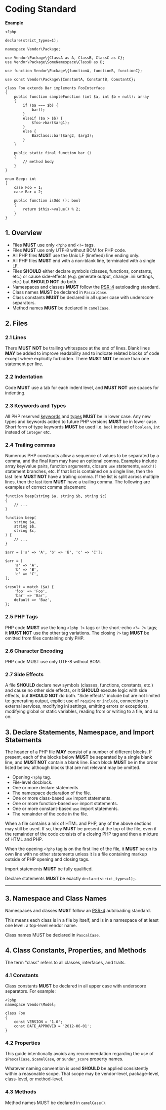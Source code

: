# Coding Standard

**Example**

```
<?php

declare(strict_types=1);

namespace Vendor\Package;

use Vendor\Package\{ClassA as A, ClassB, ClassC as C};
use Vendor\Package\SomeNamespace\ClassD as D;

use function Vendor\Package\{functionA, functionB, functionC};

use const Vendor\Package\{ConstantA, ConstantB, ConstantC};

class Foo extends Bar implements FooInterface
{
    public function sampleFunction (int $a, int $b = null): array
    {
        if ($a === $b) {
            bar();
        }
        elseif ($a > $b) {
            $foo->bar($arg1);
        }
        else {
            BazClass::bar($arg2, $arg3);
        }
    }

    public static final function bar ()
    {
        // method body
    }
}

enum Beep: int
{
    case Foo = 1;
    case Bar = 2;

    public function isOdd (): bool
    {
        return $this->value() % 2;
    }
}
```
## 1. Overview

- Files **MUST** use only ```<?php``` and ```<?=``` tags.
- Files **MUST** use only UTF-8 without BOM for PHP code.
- All PHP files **MUST** use the Unix LF (linefeed) line ending only.
- All PHP files **MUST** end with a non-blank line, terminated with a single LF.
- Files **SHOULD** either declare symbols (classes, functions, constants, etc.) or cause side-effects (e.g. generate output, change .ini settings, etc.) but **SHOULD NOT** do both.
- Namespaces and classes **MUST** follow the [PSR-4](https://www.php-fig.org/psr/psr-4/) autoloading standard.
- Class names **MUST** be declared in ```PascalCase```.
- Class constants **MUST** be declared in all upper case with underscore separators.
- Method names **MUST** be declared in ```camelCase```.

## 2. Files

### 2.1 Lines

There **MUST NOT** be trailing whitespace at the end of lines.
Blank lines **MAY** be added to improve readability and to indicate related blocks of code except where explicitly forbidden.
There **MUST NOT** be more than one statement per line.

### 2.2 Indentation

Code **MUST** use a tab for each indent level, and **MUST NOT** use spaces for indenting.

### 2.3 Keywords and Types

All PHP reserved [keywords](http://php.net/manual/en/reserved.keywords.php) and [types](http://php.net/manual/en/reserved.other-reserved-words.php) **MUST** be in lower case.
Any new types and keywords added to future PHP versions **MUST** be in lower case.
Short form of type keywords **MUST** be used i.e. ```bool``` instead of ```boolean```, ```int``` instead of ```integer``` etc.

### 2.4 Trailing commas

Numerous PHP constructs allow a sequence of values to be separated by a comma, and the final item may have an optional comma. Examples include array key/value pairs, function arguments, closure ```use``` statements, ```match()``` statement branches, etc.
If that list is contained on a single line, then the last item **MUST NOT** have a trailing comma.
If the list is split across multiple lines, then the last item **MUST** have a trailing comma.
The following are examples of correct comma placement:
```
function beep(string $a, string $b, string $c)
{
    // ...
}

function beep(
    string $a,
    string $b,
    string $c,
) {
    // ...
}

$arr = ['a' => 'A', 'b' => 'B', 'c' => 'C'];

$arr = [
    'a' => 'A',
    'b' => 'B',
    'c' => 'C',
];

$result = match ($a) {
    'foo' => 'Foo',
    'bar' => 'Bar',
    default => 'Baz',
};
```

### 2.5 PHP Tags

PHP code **MUST** use the long ```<?php ?>``` tags or the short-echo ```<?= ?>``` tags; it **MUST NOT** use the other tag variations.
The closing ```?>``` tag **MUST** be omitted from files containing only PHP.

### 2.6 Character Encoding

PHP code MUST use only UTF-8 without BOM.

### 2.7 Side Effects

A file **SHOULD** declare new symbols (classes, functions, constants, etc.) and cause no other side effects, or it **SHOULD** execute logic with side effects, but **SHOULD NOT** do both.
"Side effects" include but are not limited to: generating output, explicit use of ```require``` or ```include```, connecting to external services, modifying ini settings, emitting errors or exceptions, modifying global or static variables, reading from or writing to a file, and so on.

## 3. Declare Statements, Namespace, and Import Statements

The header of a PHP file **MAY** consist of a number of different blocks. If present, each of the blocks below **MUST** be separated by a single blank line, and **MUST NOT** contain a blank line. Each block **MUST** be in the order listed below, although blocks that are not relevant may be omitted.

- Opening ```<?php``` tag.
- File-level docblock.
- One or more declare statements.
- The namespace declaration of the file.
- One or more class-based ```use``` import statements.
- One or more function-based ```use``` import statements.
- One or more constant-based ```use``` import statements.
- The remainder of the code in the file.

When a file contains a mix of HTML and PHP, any of the above sections may still be used. If so, they **MUST** be present at the top of the file, even if the remainder of the code consists of a closing PHP tag and then a mixture of HTML and PHP.

When the opening ```<?php``` tag is on the first line of the file, it **MUST** be on its own line with no other statements unless it is a file containing markup outside of PHP opening and closing tags.

Import statements **MUST** be fully qualified.

Declare statements **MUST** be exactly ```declare(strict_types=1);```.

---

## 3. Namespace and Class Names

Namespaces and classes **MUST** follow an [PSR-4](https://www.php-fig.org/psr/psr-4/) autoloading standard.

This means each class is in a file by itself, and is in a namespace of at least one level: a top-level vendor name.

Class names MUST be declared in ```PascalCase```.

## 4. Class Constants, Properties, and Methods

The term "class" refers to all classes, interfaces, and traits.

### 4.1 Constants

Class constants **MUST** be declared in all upper case with underscore separators.
For example:

```
<?php
namespace Vendor\Model;

class Foo
{
    const VERSION = '1.0';
    const DATE_APPROVED = '2012-06-01';
}
```

### 4.2 Properties

This guide intentionally avoids any recommendation regarding the use of ```$PascalCase```, ```$camelCase```, or ```$under_score``` property names.

Whatever naming convention is used **SHOULD** be applied consistently within a reasonable scope. That scope may be vendor-level, package-level, class-level, or method-level.

### 4.3 Methods

Method names MUST be declared in ```camelCase()```.
